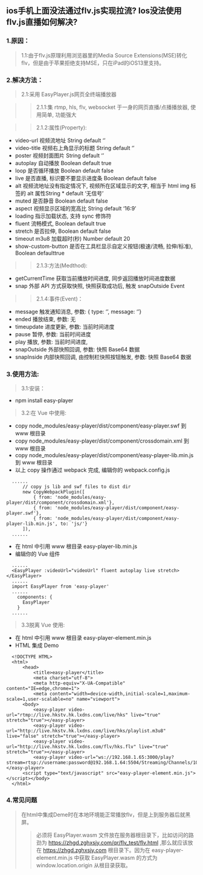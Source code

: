 ## ios手机上面没法通过flv.js实现拉流? Ios没法使用flv.js直播如何解决?

### 1.原因：
>1.1:由于flv.js原理利用浏览器里的Media Source Extensions(MSE)转化flv，但是由于苹果拒绝支持MSE，只在iPad的iOS13里支持。

### 2.解决方法：
>2.1:采用 EasyPlayer.js网页全终端播放器

>>2.1.1:集 rtmp, hls, flv, websocket 于一身的网页直播/点播播放器, 使用简单, 功能强大  

>>2.1.2:属性(Property):  
  * video-url 视频流地址 String default ‘’
  * video-title 视频右上角显示的标题 String default ‘’
  * poster 视频封面图片 String default ‘’
  * autoplay 自动播放 Boolean default true
  * loop 是否循环播放 Boolean default false
  * live 是否直播, 标识要不要显示进度条 Boolean default false
  * alt 视频流地址没有指定情况下, 视频所在区域显示的文字, 相当于 html img 标签的 alt 属性String * default ‘无信号’
  * muted 是否静音 Boolean default false
  * aspect 视频显示区域的宽高比 String default ‘16:9’
  * loading 指示加载状态, 支持 sync 修饰符
  * fluent 流畅模式, Boolean default true
  * stretch 是否拉伸, Boolean default false
  * timeout m3u8 加载超时(秒) Number default 20
  * show-custom-button 是否在工具栏显示自定义按钮(极速/流畅, 拉伸/标准), Boolean defaulttrue

>>2.1.3:方法(Medthod):  
  * getCurrentTime 获取当前播放时间进度, 同步返回播放时间进度数据
  * snap 外部 API 方式获取快照, 快照获取成功后, 触发 snapOutside Event

>>2.1.4:事件(Event)：  
  * message 触发通知消息, 参数: { type: ‘’, message: ‘’}
  * ended 播放结束, 参数: 无
  * timeupdate 进度更新, 参数: 当前时间进度
  * pause 暂停, 参数: 当前时间进度
  * play 播放, 参数: 当前时间进度,
  * snapOutside 外部快照回调, 参数: 快照 Base64 数据
  * snapInside 内部快照回调, 由控制栏快照按钮触发, 参数: 快照 Base64 数据

### 3.使用方法:
  >3.1:安装：  
  * npm install easy-player

  >3.2:在 Vue 中使用:
  * copy node_modules/easy-player/dist/component/easy-player.swf 到 www 根目录
  * copy node_modules/easy-player/dist/component/crossdomain.xml 到 www 根目录
  * copy node_modules/easy-player/dist/component/easy-player-lib.min.js 到 www 根目录
  * 以上 copy 操作通过 webpack 完成, 编辑你的 webpack.config.js
  ```
    ......
        // copy js lib and swf files to dist dir
        new CopyWebpackPlugin([
            { from: 'node_modules/easy-player/dist/component/crossdomain.xml'},
            { from: 'node_modules/easy-player/dist/component/easy-player.swf'},
            { from: 'node_modules/easy-player/dist/component/easy-player-lib.min.js', to: 'js/'}
        ]),
    ......
  ```
  * 在 html 中引用 www 根目录 easy-player-lib.min.js
  * 编辑你的 Vue 组件
  ```
    ......
    <EasyPlayer :videoUrl="videoUrl" fluent autoplay live stretch></EasyPlayer>
    ......
    import EasyPlayer from 'easy-player'
    ......
      components: {
        EasyPlayer
      }
    ......

  ```
>3.3脱离 Vue 使用:
* 在 html 中引用 www 根目录 easy-player-element.min.js
* HTML 集成 Demo
```
  <!DOCTYPE HTML>
  <html>
      <head>
          <title>easy-player</title>
          <meta charset="utf-8">
          <meta http-equiv="X-UA-Compatible" content="IE=edge,chrome=1">
          <meta content="width=device-width,initial-scale=1,maximum-scale=1,user-scalable=no" name="viewport">
      <body>      
          <easy-player video-url="rtmp://live.hkstv.hk.lxdns.com/live/hks" live="true" stretch="true"></easy-player>
          <easy-player video-url="http://live.hkstv.hk.lxdns.com/live/hks/playlist.m3u8" live="false" stretch="true"></easy-player>
          <easy-player video-url="http://live.hkstv.hk.lxdns.com/flv/hks.flv" live="true" stretch="true"></easy-player>
          <easy-player video-url="ws://192.168.1.65:3000/play?stream=rtsp://username:password@192.168.1.64:5504/Streaming/Channels/102"></easy-player>
      <script type="text/javascript" src="easy-player-element.min.js"></script></body>
  </html>
```

### 4.常见问题
 > 在html中集成Deme时在本地环境能正常播放flv，但是上到服务器后就黑屏。  
 >> 必须将 EasyPlayer.wasm 文件放在服务器根目录下，比如访问的路劲为 https://zhgd.zghxsjy.com/qr/flv_test/flv.html ,那么就应该放在 https://zhgd.zghxsjy.com 根目录下。因为在 easy-player-element.min.js 中获取 EasyPlayer.wasm 的方式为 window.location.origin 从根目录获取。
